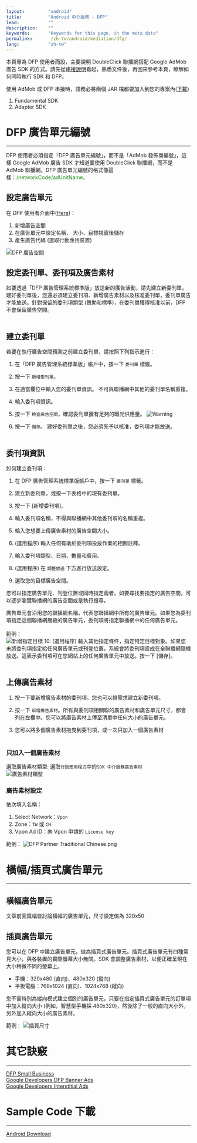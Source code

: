 ```yaml
---
layout:         "android"
title:          "Android 中介服務 - DFP"
lead:           ""
description:    ""
keywords:       "Keywords for this page, in the meta data"
permalink:       /zh-tw/android/mediation/dfp/
lang:           "zh-tw"
---
```


本頁專為 DFP 使用者而設，主要說明 DoubleClick 聯播網搭配 Google AdMob 廣告 SDK 的方式。請先從[串接說明]看起，熟悉文件後，再回來參考本頁，瞭解如何同時執行 SDK 和 DFP。

使用 AdMob 或 DFP 串接時，請務必將兩個 JAR 檔都要加入到您的專案內([下載][1])

1. Fundamental SDK
2. Adapter SDK


# DFP 廣告單元編號
---
DFP 使用者必須指定「DFP 廣告單元編號」，而不是「AdMob 發佈商編號」，這樣 Google AdMob 廣告 SDK 才知道要使用 DoubleClick 聯播網，而不是 AdMob 聯播網。DFP 廣告單元編號的格式像這樣：<span style="color:#228B22">/networkCode/adUnitName。</span>


## 設定廣告單元
在 DFP 使用者介面中([Here])：

1. 新增廣告空間
2. 在廣告單元中設定名稱、 大小、目標視窗後儲存
3. 產生廣告代碼 (選取行動應用裝置)

![DFP 廣告空間]

## 設定委刊單、委刊項及廣告素材
如要透過「DFP 廣告管理系統標準版」放送新的廣告活動，請先建立新委刊單。建好委刊單後，您還必須建立委刊項、新增廣告素材以及核准委刊單，委刊單廣告才能放送。針對保留的委刊項類型 (贊助和標準)，在委刊單獲得核准以前，DFP 不會保留廣告空間。<br><br>

## 建立委刊單
若要在執行廣告空間預測之前建立委刊單，請按照下列指示進行：

1. 在「DFP 廣告管理系統標準版」帳戶中，按一下 `委刊單` 標籤。

2. 按一下 `新增委刊單`。

3. 在適當欄位中輸入您的委刊單資訊。
   不可與聯播網中其他的委刊單名稱重複。

4. 輸入委刊項資訊。

5. 按一下 `檢查廣告空間`，確認委刊單擁有足夠的曝光供應量。
![Warning]

6. 按一下 `儲存`。
    建好委刊單之後，您必須先予以核准，委刊項才能放送。
<br><br>

## 委刊項資訊
如何建立委刊項：

1. 在 DFP 廣告管理系統標準版帳戶中，按一下 `委刊單` 標籤。

2. 建立新委刊單，或按一下表格中的現有委刊單。

3. 按一下 [新增委刊項]。

4. 輸入委刊項名稱，不得與聯播網中其他委刊項的名稱重複。

5. 輸入您想要上傳廣告素材的廣告空間大小。

6. (選用程序) 輸入任何有助於委刊項投放作業的相關註釋。

7. 輸入委刊項類型、日期、數量和費用。

8. (選用程序) 在 `調整放送` 下方進行放送設定。

9. 選取您的目標廣告空間。

您可以指定廣告單元、刊登位置或同時指定兩者。如要尋找要指定的廣告空間，可以逐步瀏覽聯播網的廣告空間或是執行搜尋。

廣告單元會沿用您的聯播網名稱，代表您聯播網中所有的廣告單元。如果您為委刊項指定這個聯播網層級的廣告單元，委刊項將指定聯播網中的任何廣告單元。<br>
<br>範例：<br>
![新增指定目標]
10. (選用程序) 輸入其他指定條件，指定特定目標對象。如果您未將委刊項指定給任何廣告單元或刊登位置，系統會將委刊項設成在全聯播網隨機放送。這表示委刊項可在您網站上的任何廣告單元中放送。按一下 [儲存]。<br><br>

## 上傳廣告素材
1. 按一下要新增廣告素材的委刊項。您也可以視需求建立新委刊項。

2. 按一下 `新增廣告素材`。所有與委刊項相關聯的廣告素材和廣告單元尺寸，都會列在左欄中。您可以將廣告素材上傳至清單中任何大小的廣告單元。

3. 您可以將多個廣告素材拖曳到委刊項，或一次只加入一個廣告素材<br><br>

### 只加入一個廣告素材
選取廣告素材類型: 選取`行動應用程式`中的`SDK 中介服務廣告素材`<br>
![廣告素材類型]

### 廣告素材設定
依次填入名稱：

1. Select Network：`Vpon`
2. Zone：`TW` 或 `CN`
3. Vpon Ad ID：向 Vpon 申請的 `License key`<br>

範例：
![DFP Partner Traditional Chinese.png]



# 橫幅/插頁式廣告單元
---

## 橫幅廣告單元
文章前面篇幅皆討論橫幅的廣告單元，尺寸設定值為 320x50

## 插頁廣告單元
您可以在 DFP 中建立廣告單元，做為插頁式廣告單元。插頁式廣告單元有四種常見大小，與各裝置的實際螢幕大小無關。SDK 會調整廣告素材，以便正確呈現在大小稍微不同的螢幕上。

* 手機：320x480 (直向)、480x320 (縱向)
* 平板電腦：768x1024 (直向)、1024x768 (縱向)

您不需特別為縱向模式建立個別的廣告單元，只要在指定插頁式廣告單元的訂單項中加入縱向大小 (例如，智慧型手機採 480x320)，然後除了一般的直向大小外，另外加入縱向大小的廣告素材。

範例：
![插頁尺寸]






# 其它訣竅
---
[DFP Small Business](https://support.google.com/dfp_sb/)<br>
[Google Developers DFP Banner Ads](https://developers.google.com/mobile-ads-sdk/docs/dfp/fundamentals#android)<br>
[Google Developers Interstitial Ads](https://developers.google.com/mobile-ads-sdk/docs/android/doubleclick/#support)

# Sample Code 下載
---
 [Android Download][1]


[串接說明]: ../../integration-guide
[1]: {{site.baseurl}}/zh-tw/android/download/#dfp
[Here]: https://www.google.com/dfp/
[DFP 廣告空間]: {{site.imgurl}}/DFP_廣告空間.png
[DFP Partner Traditional Chinese.png]: {{site.imgurl}}/DFP_Partner_Traditional_Chinese.png
[新增指定目標]: {{site.imgurl}}/新增指定目標.png
[廣告素材類型]: {{site.imgurl}}/廣告素材類型.png
[Warning]: {{site.imgurl}}/Warning.png
[插頁尺寸]: {{site.imgurl}}/插頁尺寸.png
